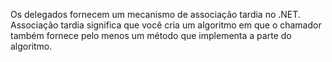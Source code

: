 Os delegados fornecem um mecanismo de associação tardia no .NET. Associação tardia significa que você cria um algoritmo em que o chamador também fornece pelo menos um método que implementa a parte do algoritmo.

